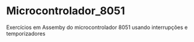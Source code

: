 # Microcontrolador_8051
Exercícios em Assemby do microcontrolador 8051 usando interrupções e temporizadores 
